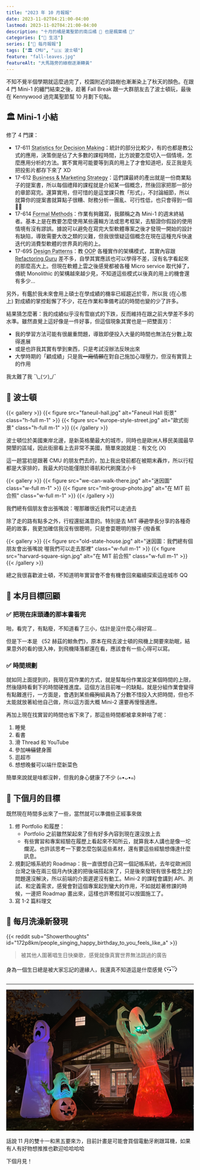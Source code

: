 ```yaml
---
title: "2023 年 10 月報報"
date: 2023-11-02T04:21:00-04:00
lastmod: 2023-11-02T04:21:00-04:00
description: "十月的橘是萬聖節的南瓜橘 🎃 也是楓葉橘 🍁"
categories: ["🍫 生活"]
series: ["📰 每月報報"]
tags: ["🏛 CMU", "🇺🇸 波士頓"]
feature: "fall-leaves.jpg"
featureAlt: "大馬路旁的綠樹逐漸轉黃"
---
```


不知不覺半個學期就這麼過完了，校園附近的路樹也漸漸染上了秋天的顏色。在跟 4 門 Mini-1 的纏鬥結束之後，趁著 Fall Break 跟一大群朋友去了波士頓玩，最後在 Kennywood 過完萬聖節幫 10 月劃下句點。

## 🏛 Mini-1 小結

修了 4 門課：

- 17-611 <abbr title="決策統計">Statistics for Decision Making</abbr>：統計的部分比較少，有的也都是教公式的應用，決策倒是佔了大多數的課程時間，比方說要怎麼切入一個情境，怎麼應用分析的方法。實不實用可能要等到真的用上了才會知道吧，反正我是先把投影片都存下來了 XD
- 17-612 <abbr title="商業與行銷方法">Business & Marketing Strategy</abbr>：這們課最終的產出就是一份商業點子的提案書，所以每個禮拜的課程就是介紹某一個概念，然後回家把那一部分的章節寫完。還算實用，但可惜的是這堂課只教「形式」，不討論細節，所以就算你的提案書就算點子很糟、財務分析一團亂、可行性低，也只會得到一個 👍🏻
- 17-614 <abbr title="正規方法">Formal Methods</abbr>：作業有夠難寫，我願稱之為 Mini-1 的週末終結者。基本上是在教要怎麼使用某些邏輯方法或思考框架，去驗證你假設的使用情境有沒有謬誤。據說可以避免在寫完大型軟體專案之後才發現一開始的設計有缺陷，導致需要大改之類的災難，但我很懷疑這個概念在現在這種充斥快速迭代的消費型軟體的世界真的用的上。
- 17-695 <abbr title="設計模式">Design Patterns</abbr>：教 <abbr title="Object-Oriented Programming 物件導向程式">OOP</abbr> 各種實作的架構模式，其實內容跟 [Refactoring Guru](https://refactoring.guru/design-patterns/catalog) 差不多，自學其實應該也可以學得不差，沒有名字看起來的那麼高大上。但現在軟體上雲之後感覺都被各種 Micro service 取代掉了，傳統 Monolithic 的架構越來越少見，不知道這些模式以後真的用上的機會還有多少...

另外，有鑑於我未來會用上碩士在學成績的機率已經趨近於零，所以我 (在心態上) 對成績的掌控鬆懈了不少，花在作業和準備考試的時間也變的少了許多。

結果猜怎麼著：我的成績似乎沒有雪崩式的下跌，反而維持在跟之前大學差不多的水準。雖然直覺上這好像是一件好事，但這個現象其實也是一把雙面刃：

- 我的學習方法可能有很嚴重問題，導致即便投入大量的時間也無法在分數上取得進展
- 或是也許我其實有學到東西，只是考試沒辦法反映出來
- 大學時期的「顧成績」只是我~~一廂情願~~在對自己施加心理壓力，但沒有實質上的作用

我太難了我 ¯\\\_(ツ)\_/¯

## 🦞 波士頓

{{< gallery >}}
{{< figure src="faneuil-hall.jpg" alt="Faneuil Hall 街景" class="h-full m-1" >}}
{{< figure src="europe-style-street.jpg" alt="歐式街景" class="h-full m-1" >}}
{{< /gallery >}}

波士頓位於美國東岸北邊，是新英格蘭最大的城市，同時也是歐洲人移民美國最早開墾的區域，因此街廓看上去非常不美國，簡單來說就是：有文化 (X)

這一趟當初是跟著 CMU 的朋友們去的，加上我出發前都在被期末轟炸，所以行程都是大家排的，我最大的功能僅限於導航和代刷魔法小卡

{{< gallery >}}
{{< figure src="we-can-walk-there.jpg" alt="迷因圖" class="w-full m-1" >}}
{{< figure src="mit-group-photo.jpg" alt="在 MIT 前合照" class="w-full m-1" >}}
{{< /gallery >}}
<figcaption class="text-center">我們總有個朋友會出張嘴說：喔那離很近我們可以走過去</figcaption>

除了走的路有點多之外，行程還挺滿意的。特別是去 MIT ~~導遊~~學長分享的各種奇葩的故事，我更加確信我沒有很聰明，只是會耍聰明的猴子 (撥香蕉

{{< gallery >}}
{{< figure src="old-state-house.jpg" alt="迷因圖：我們總有個朋友會出張嘴說 喔我們可以走去那裡" class="w-full m-1" >}}
{{< figure src="harvard-square-sign.jpg" alt="在 MIT 前合照" class="w-full m-1" >}}
{{< /gallery >}}

總之我很喜歡波士頓，不知道明年實習會不會有機會回來繼續探索這座城市 QQ

## 🎯 本月目標回顧

### ✅ 把現在床頭邊的那本書看完

啪，看完了，有點廢，不知道看了三小，估計是沒什麼心得好寫...

但是下一本是 《52 赫茲的鯨魚們》，原本在飛去波士頓的飛機上開要來助眠，結果意外的看的很入神，到飛機降落都還在看，應該會有一些心得可以寫。

### ✅ 時間規劃

就如同上面提到的，我現在寫作業的方式，就是幫每份作業設定某個時間的上限，然後隨時看剩下的時間硬推進度。這個方法目前唯一的缺點，就是分組作業會變得有點難進行，一方面是，會遇到某些~~瘋狗~~組員為了分數不惜投入大把時間，但也不太能就放著給他自己做，所以這方面大概 Mini-2 還要再慢慢適應。

再加上現在找實習的時間也省下來了，那這些時間都被拿來幹啥了呢：

1. 睡覺
2. 看書
3. 滑 Thread 和 YouTube
4. 參加~~啃貓~~健身團
5. 逛超市
6. 想想晚餐可以端什麼新菜色

簡單來說就是啥都沒幹，但我的身心健康了不少 (๑•ᴗ•๑)

## 🎯 下個月的目標

既然現在時間多出來了一些，當然就可以準備些正經事來做

1. 修 Portfolio 和履歷：
    - Portfolio 之前雖然架起來了但有好多內容到現在還沒放上去
	- 有些實習和專案經驗在履歷上看起來不知所云，就算我本人講也是像一坨爛泥。也許該思考一下要怎麼包裝這些素材，還有要這些經驗想傳達什麼訊息。
2. 規劃記帳系統的 Roadmap：我一直很想自己寫一個記帳系統，去年從歐洲回台灣之後在兩三個月內快速的把後端搭起來了，只是後來發現有很多概念上的問題還沒解決，所以前端的介面遲遲沒有動工。Mini-2 的課程會講到 API、測試、和定義需求，感覺會對這個專案起到蠻大的作用，不如就趁著修課的時候，一邊把 Roadmap 畫出來，這樣也許寒假就可以按圖施工了。
3. 寫 1-2 篇料理文

## 🚿 每月洗澡新發現

{{< reddit sub="Showerthoughts" id="172p8km/people_singing_happy_birthday_to_you_feels_like_a" >}}

> 被其他人圍著唱生日快樂歌，感覺就像真實世界無法跳過的廣告

身為一個生日總是被大家忘記的邊緣人，我還真不知道這是什麼感覺 ʕ•̫͡•ོʔ

---

![精緻的豪宅與萬聖節裝飾](halloween-decorations.jpg "美國人過萬聖節真的沒在跟你開玩笑的")

話說 11 月的雙十一和黑五要來ㄌ，目前計畫是可能會買個電動牙刷跟耳機，如果有人有好物想推推也歡迎哈哈哈哈

下個月見！
